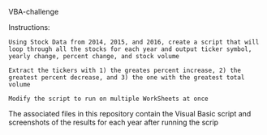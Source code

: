 VBA-challenge

Instructions: 

    Using Stock Data from 2014, 2015, and 2016, create a script that will loop through all the stocks for each year and output ticker symbol, yearly change, percent change, and stock volume

    Extract the tickers with 1) the greates percent increase, 2) the greatest percent decrease, and 3) the one with the greatest total volume

    Modify the script to run on multiple WorkSheets at once



The associated files in this repository contain the Visual Basic script and screenshots of the results for each year after running the scrip

